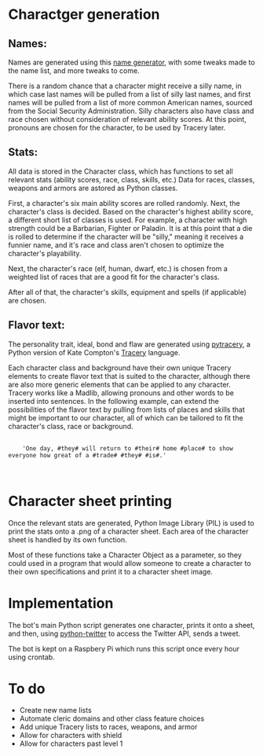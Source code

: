 <h1>Charactger generation</h1>
<h2>Names:</h2>
<p>Names are generated using this <a href="https://github.com/Kroket93/Fantasy-Name-Generator-python-script-">name generator</a>, with some tweaks made to the name list, and more tweaks to come.
<p>There is a random chance that a character might receive a silly name, in which case last names will be pulled from a list of silly last names, and first names will be pulled from a list of more common American names, sourced from the Social Security Administration. Silly characters also have class and race chosen without consideration of relevant ability scores. At this point, pronouns are chosen for the character, to be used by Tracery later.
<h2>Stats:</h2>
<p>All data is stored in the Character class, which has functions to set all relevant stats (ability scores, race, class, skills, etc.)
Data for races, classes, weapons and armors are astored as Python classes. 
<p>First, a character's six main ability scores are rolled randomly. Next, the character's class is decided. Based on the character's highest ability score, a different short list of classes is used. For example, a character with high strength could be a Barbarian, Fighter or Paladin. It is at this point that a die is rolled to determine if the character will be "silly," meaning it receives a funnier name, and it's race and class aren't chosen to optimize the character's playability. 
 <p>Next, the character's race (elf, human, dwarf, etc.) is chosen from a weighted list of races that are a good fit for the character's class.
 <p>After all of that, the character's skills, equipment and spells (if applicable) are chosen.
<h2>Flavor text:</h2>
<p>The personality trait, ideal, bond and flaw are generated using <a href="https://github.com/aparrish/pytracery">pytracery</a>, a Python version of Kate Compton's <a href="tracery.io">Tracery</a> language.
<p>Each character class and background have their own unique Tracery elements to create flavor text that is suited to the character, although there are also more generic elements that can be applied to any character. Tracery works like a Madlib, allowing pronouns and other words to be inserted into sentences. In the following example, can extend the possibilities of the flavor text by pulling from lists of places and skills that might be important to our character, all of which can be tailored to fit the character's class, race or background.
  <pre>
    <code>
    'One day, #they# will return to #their# home #place# to show everyone how great of a #trade# #they# #is#.'
    </code>
   </pre>
<h1>Character sheet printing</h1>
Once the relevant stats are generated, Python Image Library (PIL) is used to print the stats onto a .png of a character sheet. Each area of the character sheet is handled by its own function.
<p>Most of these functions take a Character Object as a parameter, so they could used in a program that would allow someone to create a character to their own specifications and print it to a character sheet image.
<h1>Implementation</h1>
<p>The bot's main Python script generates one character, prints it onto a sheet, and then, using <a href="https://python-twitter.readthedocs.io/en/latest/">python-twitter</a> to access the Twitter API, sends a tweet.
<p>The bot is kept on a Raspbery Pi which runs this script once every hour using crontab.
<h1>To do</h1>
<ul>
<li>Create new name lists</li>
<li>Automate cleric domains and other class feature choices</li>
<li>Add unique Tracery lists to races, weapons, and armor</li>
<li>Allow for characters with shield</li>
<li>Allow for characters past level 1</li>
</ul>
